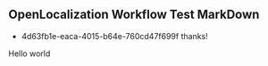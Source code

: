## OpenLocalization Workflow Test MarkDown
* 4d63fb1e-eaca-4015-b64e-760cd47f699f 
thanks!

Hello world